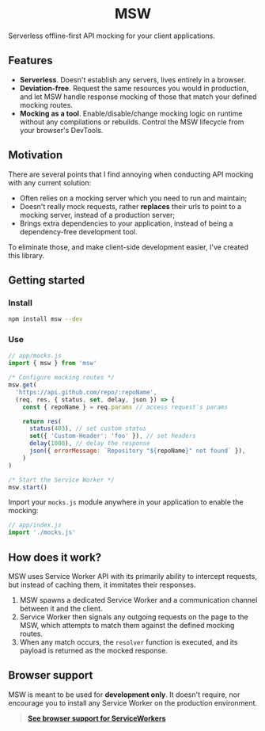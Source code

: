 <h1 align="center">MSW</h1>

Serverless offline-first API mocking for your client applications.

## Features

- **Serverless**. Doesn't establish any servers, lives entirely in a browser.
- **Deviation-free**. Request the same resources you would in production, and let MSW handle response mocking of those that match your defined mocking routes.
- **Mocking as a tool**. Enable/disable/change mocking logic on runtime without any compilations or rebuilds. Control the MSW lifecycle from your browser's DevTools.

## Motivation

There are several points that I find annoying when conducting API mocking with any current solution:

- Often relies on a mocking server which you need to run and maintain;
- Doesn't really mock requests, rather **replaces** their urls to point to a mocking server, instead of a production server;
- Brings extra dependencies to your application, instead of being a dependency-free development tool.

To eliminate those, and make client-side development easier, I've created this library.

## Getting started

### Install

```bash
npm install msw --dev
```

### Use

```js
// app/mocks.js
import { msw } from 'msw'

/* Configure mocking routes */
msw.get(
  'https://api.github.com/repo/:repoName',
  (req, res, { status, set, delay, json }) => {
    const { repoName } = req.params // access request's params

    return res(
      status(403), // set custom status
      set({ 'Custom-Header': 'foo' }), // set headers
      delay(1000), // delay the response
      json({ errorMessage: `Repository "${repoName}" not found` }),
    )
)

/* Start the Service Worker */
msw.start()
```

Import your `mocks.js` module anywhere in your application to enable the mocking:

```js
// app/index.js
import './mocks.js'
```

## How does it work?

MSW uses Service Worker API with its primarily ability to intercept requests, but instead of caching them, it immitates their responses.

1. MSW spawns a dedicated Service Worker and a communication channel between it and the client.
1. Service Worker then signals any outgoing requests on the page to the MSW, which attempts to match them against the defined mocking routes.
1. When any match occurs, the `resolver` function is executed, and its payload is returned as the mocked response.

## Browser support

MSW is meant to be used for **development only**. It doesn't require, nor encourage you to install any Service Worker on the production environment.

> [**See browser support for ServiceWorkers**](https://caniuse.com/#feat=serviceworkers)
